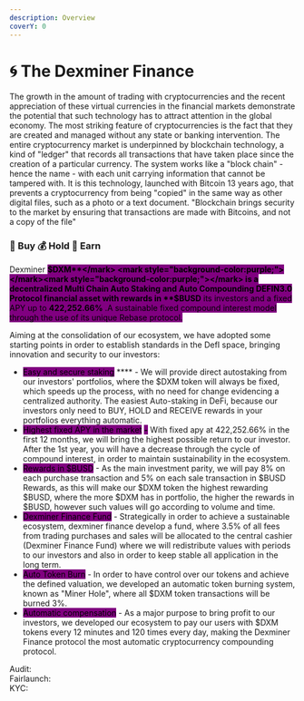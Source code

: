 ```yaml
---
description: Overview
coverY: 0
---
```


# 🌀 The Dexminer Finance

The growth in the amount of trading with cryptocurrencies and the recent appreciation of these virtual currencies in the financial markets demonstrate the potential that such technology has to attract attention in the global economy. The most striking feature of cryptocurrencies is the fact that they are created and managed without any state or banking intervention. The entire cryptocurrency market is underpinned by blockchain technology, a kind of "ledger" that records all transactions that have taken place since the creation of a particular currency. The system works like a "block chain" - hence the name - with each unit carrying information that cannot be tampered with. It is this technology, launched with Bitcoin 13 years ago, that prevents a cryptocurrency from being "copied" in the same way as other digital files, such as a photo or a text document. "Blockchain brings security to the market by ensuring that transactions are made with Bitcoins, and not a copy of the file"

### &#x20;                                    💸 Buy  💰 Hold  🤑 Earn

Dexminer <mark style="background-color:purple;"></mark> <mark style="background-color:purple;"></mark><mark style="background-color:purple;">**$DXM**</mark> <mark style="background-color:purple;"></mark><mark style="background-color:purple;"></mark> is a decentralized Multi Chain Auto Staking and Auto Compounding DEFIN3.0 Protocol financial asset with rewards in **$BUSD** its investors and a fixed APY up to **422,252.66%** .A sustainable fixed compound interest model through the use of its unique Rebase protocol.

Aiming at the consolidation of our ecosystem, we have adopted some starting points in order to establish standards in the DefI space, bringing innovation and security to our investors:

* <mark style="background-color:purple;">Easy and secure staking</mark> **** - We will provide direct autostaking from our investors' portfolios, where the $DXM token will always be fixed, which speeds up the process, with no need for change evidencing a centralized authority. The easiest Auto-staking in DeFi, because our investors only need to BUY, HOLD and RECEIVE rewards in your portfolios everything automatic.
* <mark style="background-color:purple;">Highest fixed APY in the market</mark> <mark style="background-color:purple;"></mark><mark style="background-color:purple;">**-**</mark> With fixed apy at 422,252.66% in the first 12 months, we will bring the highest possible return to our investor. After the 1st year, you will have a decrease through the cycle of compound interest, in order to maintain sustainability in the ecosystem.
* <mark style="background-color:purple;">Rewards in $BUSD</mark> - As the main investment parity, we will pay 8% on each purchase transaction and 5% on each sale transaction in $BUSD Rewards, as this will make our $DXM token the highest rewarding $BUSD, where the more $DXM has in portfolio, the higher the rewards in $BUSD, however such values will go according to volume and time.
* <mark style="background-color:purple;">Dexminer Finance Fund</mark> - Strategically in order to achieve a sustainable ecosystem, dexminer finance develop a fund, where 3.5% of all fees from trading purchases and sales will be allocated to the central cashier (Dexminer Finance Fund) where we will redistribute values with periods to our investors and also in order to keep stable all application in the long term.
* <mark style="background-color:purple;">Auto Token Burn</mark> - In order to have control over our tokens and achieve the defined valuation, we developed an automatic token burning system, known as "Miner Hole", where all $DXM token transactions will be burned 3%.
* <mark style="background-color:purple;">Automatic compensation</mark> - As a major purpose to bring profit to our investors, we developed our ecosystem to pay our users with $DXM tokens every 12 minutes and 120 times every day, making the Dexminer Finance protocol the most automatic cryptocurrency compounding protocol.



Audit:\
Fairlaunch:\
KYC:







&#x20;                        &#x20;
